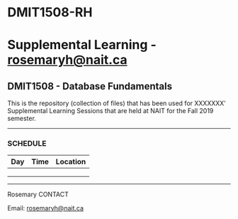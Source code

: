 # DMIT1508-RH
# Supplemental Learning - rosemaryh@nait.ca
## DMIT1508 - Database Fundamentals

This is the repository (collection of files) that has been used for XXXXXXX' 
Supplemental Learning Sessions that are held at NAIT for the Fall 2019 semester.

---

### SCHEDULE


|  **Day**  |         **Time**         | **Location** |
|:---------:|:------------------------:|:------------:|
|           |                          |              |
|           |                          |              |
|           |                          |              |

---

Rosemary CONTACT

Email: rosemaryh@nait.ca

